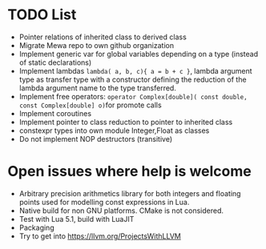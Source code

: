 # TODO List

 * Pointer relations of inherited class to derived class
 * Migrate Mewa repo to own github organization
 * Implement generic var for global variables depending on a type (instead of static declarations)
 * Implement lambdas ```lambda( a, b, c){ a = b + c }```, lambda argument type as transfer type with a constructor defining the reduction of the lambda argument name to the type transferred.
 * Implement free operators: ```operator Complex[double]( const double, const Complex[double] o)```for promote calls
 * Implement coroutines
 * Implement pointer to class reduction to pointer to inherited class
 * constexpr types into own module Integer,Float as classes
 * Do not implement NOP destructors (transitive)
 
# Open issues where help is welcome
 * Arbitrary precision arithmetics library for both integers and floating points used for modelling const expressions in Lua.
 * Native build for non GNU platforms. CMake is not considered.
 * Test with Lua 5.1, build with LuaJIT
 * Packaging
 * Try to get into https://llvm.org/ProjectsWithLLVM

